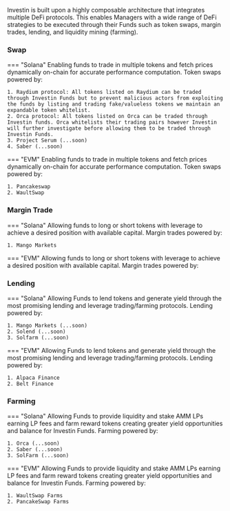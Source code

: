 
Investin is built upon a highly composable architecture that integrates multiple DeFi protocols. This enables Managers with a wide range of DeFi strategies to be executed through their Funds such as token swaps, margin trades, lending, and liquidity mining (farming).

### Swap
=== "Solana"
    Enabling funds to trade in multiple tokens and fetch prices dynamically on-chain for accurate performance computation. Token swaps powered by:
    
    1. Raydium protocol: All tokens listed on Raydium can be traded through Investin Funds but to prevent malicious actors from exploiting the funds by listing and trading fake/valueless tokens we maintain an expandable token whitelist.
    2. Orca protocol: All tokens listed on Orca can be traded through Investin funds. Orca whitelists their trading pairs however Investin will further investigate before allowing them to be traded through Investin Funds. 
    3. Project Serum (...soon)
    4. Saber (...soon)
 



=== "EVM"
    Enabling funds to trade in multiple tokens and fetch prices dynamically on-chain for accurate performance computation. Token swaps powered by:

    1. Pancakeswap
    2. WaultSwap
   
    



### Margin Trade 
=== "Solana"
    Allowing funds to long or short tokens with leverage to achieve a desired position with available capital. Margin trades powered by:

    1. Mango Markets



=== "EVM"
    Allowing funds to long or short tokens with leverage to achieve a desired position with available capital. Margin trades powered by:

    


### Lending
=== "Solana"
    Allowing Funds to lend tokens and generate yield through the most promising lending and leverage trading/farming protocols. Lending powered by:
    
    1. Mango Markets (...soon)
    2. Solend (...soon)
    3. Solfarm (...soon)



=== "EVM"
   Allowing Funds to lend tokens and generate yield through the most promising lending and leverage trading/farming protocols. Lending powered by:
    
    1. Alpaca Finance
    2. Belt Finance
   
    




### Farming
=== "Solana"
    Allowing Funds to provide liquidity and stake AMM LPs earning LP fees and farm reward tokens creating greater yield opportunities and balance for Investin Funds. Farming powered by: 
    
    1. Orca (...soon)
    2. Saber (...soon)
    3. SolFarm (...soon)



=== "EVM"
    Allowing Funds to provide liquidity and stake AMM LPs earning LP fees and farm reward tokens creating greater yield opportunities and balance for Investin Funds. Farming powered by:
    
    1. WaultSwap Farms
    2. PancakeSwap Farms
    
